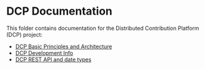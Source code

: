 DCP Documentation
=================

This folder contains documentation for the Distributed Contribution Platform (DCP) project:

* [DCP Basic Principles and Architecture](basic_principles_and_architecture.md)
* [DCP Development Info](development.md)
* [DCP REST API and date types](rest-api/README.md)
